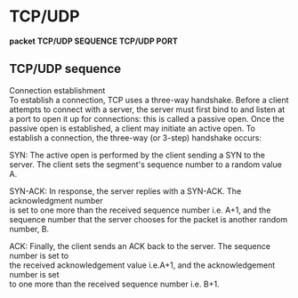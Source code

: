 # TCP/UDP

**packet**
**TCP/UDP SEQUENCE**
**TCP/UDP PORT**

## TCP/UDP sequence
Connection establishment  
To establish a connection, TCP uses a three-way handshake. Before a client  
attempts to connect with a server, the server must first bind to and listen at  
a port to open it up for connections: this is called a passive open. Once the  
passive open is established, a client may initiate an active open. To  
establish a connection, the three-way (or 3-step) handshake occurs:   
  
SYN: The active open is performed by the client sending a SYN to the  
	 server. The client sets the segment's sequence number to a random value A.  
  
SYN-ACK: In response, the server replies with a SYN-ACK. The acknowledgment number   
         is set to one more than the received sequence number i.e. A+1, and the   
		 sequence number that the server chooses for the packet is another random number, B.  
  
ACK: Finally, the client sends an ACK back to the server. The sequence number is set to   
	 the received acknowledgement value i.e.A+1, and the acknowledgement number is set   
	 to one more than the received sequence number i.e. B+1.  
